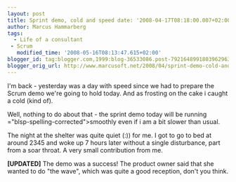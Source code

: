 ```yaml
---
layout: post
title: Sprint demo, cold and speed date: '2008-04-17T08:18:00.007+02:00'
author: Marcus Hammarberg
tags:
  - Life of a consultant
 - Scrum
   modified_time: '2008-05-16T08:13:47.615+02:00'
blogger_id: tag:blogger.com,1999:blog-36533086.post-7921648991803962963
blogger_orig_url: http://www.marcusoft.net/2008/04/sprint-demo-cold-and-speed.html
---
```


I'm
back - yesterday was a day with speed since we had to prepare the Scrum
demo we're going to hold today. And as frosting on the cake i caught a
cold (kind of).

Well, nothing to do about that - the sprint demo today will be running
<span>="blsp-spelling-corrected">smoothly</span> even if i am a bit
slower than usual.

The night at the shelter was quite quiet (:)) for me. I got to go to bed
at around 2345 and woke up 7 hours later without a single disturbance,
part from a soar throat. A very small contribution from me.

**\[UPDATED\]**
The demo was a success! The product owner said that she wanted to do
"the wave", which was quite a good reception, don't you think.
